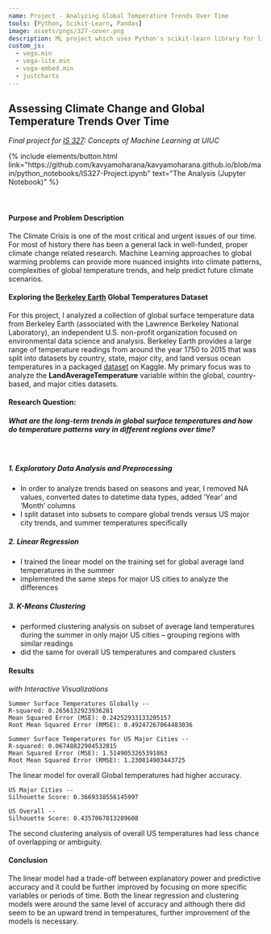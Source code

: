 ```yaml
---
name: Project - Analyzing Global Temperature Trends Over Time
tools: [Python, Scikit-Learn, Pandas]
image: assets/pngs/327-cover.png
description: ML project which uses Python's scikit-learn library for linear regression modeling and clustering analysis on climate change trends
custom_js:
  - vega.min
  - vega-lite.min
  - vega-embed.min
  - justcharts
---
```



## Assessing Climate Change and Global Temperature Trends Over Time
*Final project for [IS 327](https://ischool.illinois.edu/degrees-programs/courses/is327): Concepts of Machine Learning at UIUC*

<div class="left">
  {% include elements/button.html link="https://github.com/kavyamoharana/kavyamoharana.github.io/blob/main/python_notebooks/IS327-Project.ipynb" text="The Analysis (Jupyter Notebook)" %}
</div>
<br>
<br>

#### Purpose and Problem Description
The Climate Crisis is one of the most critical and urgent issues of our time. For most of history there has been a general lack in well-funded, proper climate change related research. Machine Learning approaches to global warming problems can provide more nuanced insights into climate patterns, complexities of global temperature trends, and help predict future climate scenarios.

#### Exploring the [Berkeley Earth](https://berkeleyearth.org/data/) Global Temperatures Dataset
For this project, I analyzed a collection of global surface temperature data from Berkeley Earth (associated with the Lawrence Berkeley National Laboratory), an independent U.S. non-profit organization focused on environmental data science and analysis. Berkeley Earth provides a large range of temperature readings from around the year 1750 to 2015 that was split into datasets by country, state, major city, and land versus ocean temperatures in a packaged [dataset](https://www.kaggle.com/datasets/berkeleyearth/climate-change-earth-surface-temperature-data) on Kaggle. My primary focus was to analyze the **LandAverageTemperature** variable within the global, country-based, and major cities datasets. 

#### Research Question:
##### **What are the long-term trends in global surface temperatures and how do temperature patterns vary in different regions over time?**
<br>

##### 1. Exploratory Data Analysis and Preprocessing
- In order to analyze trends based on seasons and year, I removed NA values, converted dates to datetime data types, added ‘Year’ and ‘Month’ columns
- I split dataset into subsets to compare global trends versus US major city trends, and summer temperatures specifically

##### 2. Linear Regression
- I trained the linear model on the training set for global average land temperatures in the summer
- implemented the same steps for major US cities to analyze the differences

##### 3. K-Means Clustering 
- performed clustering analysis on subset of average land temperatures during the summer in only major US cities – grouping regions with similar readings
- did the same for overall US temperatures and compared clusters

#### Results
*with Interactive Visualizations*
<vegachart schema-url="{{ site.baseurl }}/assets/json/chart1_327.json" style="width: 100%"></vegachart>

```
Summer Surface Temperatures Globally --
R-squared: 0.2656132923936281
Mean Squared Error (MSE): 0.24252933133205157
Root Mean Squared Error (RMSE): 0.49247267064483036
```
<vegachart schema-url="{{ site.baseurl }}/assets/json/chart2_327.json" style="width: 100%"></vegachart>
```
Summer Surface Temperatures for US Major Cities --
R-squared: 0.06748822904532015
Mean Squared Error (MSE): 1.5149053265391863
Root Mean Squared Error (RMSE): 1.230814903443725
```
The linear model for overall Global temperatures had higher accuracy.


<vegachart schema-url="{{ site.baseurl }}/assets/json/chart3_327.json" style="width: 100%"></vegachart>
```
US Major Cities --
Silhouette Score: 0.3669338556145997
```

<vegachart schema-url="{{ site.baseurl }}/assets/json/chart4_327.json" style="width: 100%"></vegachart>
```
US Overall --
Silhouette Score: 0.4357067013289608
```
The second clustering analysis of overall US temperatures had less chance of overlapping or ambiguity. 

#### Conclusion
The linear model had a trade-off between explanatory power and predictive accuracy and it could be further improved by focusing on more specific variables or periods of time. Both the linear regression and clustering models were around the same level of accuracy and although there did seem to be an upward trend in temperatures, further improvement of the models is necessary.




